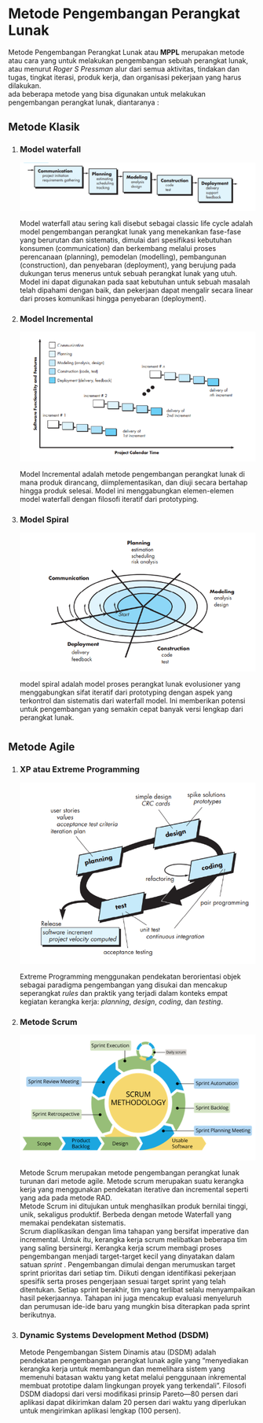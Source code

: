 # Metode Pengembangan Perangkat Lunak 

Metode Pengembangan Perangkat Lunak atau **MPPL** merupakan metode atau cara yang untuk melakukan pengembangan sebuah perangkat lunak, atau menurut _Roger S Pressman_ alur dari semua aktivitas, tindakan dan tugas, tingkat iterasi, produk kerja, dan organisasi pekerjaan yang harus dilakukan. <br> 
ada beberapa metode yang bisa digunakan untuk melakukan pengembangan perangkat lunak, diantaranya :

## Metode Klasik

1. ### Model waterfall
    
    ![waterfall](img/waterfall-2.PNG)

    Model waterfall atau sering kali disebut sebagai classic life cycle adalah model pengembangan perangkat lunak yang menekankan fase-fase yang berurutan dan sistematis, dimulai dari spesifikasi kebutuhan konsumen (communication) dan berkembang melalui proses perencanaan (planning), pemodelan (modelling), pembangunan (construction), dan penyebaran (deployment), yang berujung pada dukungan terus menerus untuk sebuah perangkat lunak yang utuh. <br>
    Model ini dapat digunakan pada saat kebutuhan untuk sebuah masalah telah dipahami dengan baik, dan pekerjaan dapat mengalir secara linear dari proses komunikasi hingga penyebaran (deployment).

2. ### Model Incremental

    ![incremental](img/Incremental.PNG)

    Model Incremental adalah metode pengembangan perangkat lunak di mana produk dirancang, diimplementasikan, dan diuji secara bertahap hingga produk selesai. Model ini menggabungkan elemen-elemen model waterfall dengan filosofi iteratif dari prototyping.


3. ### Model Spiral

    ![Spiral](img/spiral.PNG)

    model spiral adalah model proses perangkat lunak evolusioner yang menggabungkan sifat iteratif dari prototyping dengan aspek yang terkontrol dan sistematis dari waterfall
    model. Ini memberikan potensi untuk pengembangan yang semakin cepat banyak versi lengkap dari perangkat lunak.

#

## Metode Agile 

1. ### XP atau Extreme Programming

    ![Extreme Programming](img/XP.PNG)

    Extreme Programming menggunakan pendekatan berorientasi objek sebagai paradigma pengembangan yang disukai dan mencakup seperangkat _rules_ dan praktik yang
    terjadi dalam konteks empat kegiatan kerangka kerja: _planning_, _design_, _coding_, dan _testing_.

2. ### Metode Scrum

    ![scrum](img/Scrum.png)

    Metode Scrum merupakan metode pengembangan perangkat lunak turunan dari metode agile. Metode scrum merupakan suatu kerangka kerja yang menggunakan pendekatan iterative dan incremental seperti yang ada pada metode RAD. <br>
    Metode Scrum ini ditujukan untuk menghasilkan produk bernilai tinggi, unik, sekaligus produktif.
    Berbeda dengan metode Waterfall yang memakai pendekatan sistematis. <br>
    Scrum diaplikasikan dengan lima tahapan yang bersifat imperative dan incremental. Untuk itu, kerangka kerja scrum melibatkan beberapa tim yang saling bersinergi.
    Kerangka kerja scrum membagi proses pengembangan menjadi target-target kecil yang dinyatakan dalam satuan _sprint_ .
    Pengembangan dimulai dengan merumuskan target sprint prioritas dari setiap tim. Diikuti dengan identifikasi pekerjaan spesifik serta proses pengerjaan sesuai target sprint yang telah ditentukan.
    Setiap sprint berakhir, tim yang terlibat selalu menyampaikan hasil pekerjaannya. Tahapan ini juga mencakup evaluasi menyeluruh dan perumusan ide-ide baru yang mungkin bisa diterapkan pada sprint berikutnya.

3. ### Dynamic Systems Development Method (DSDM)

    Metode Pengembangan Sistem Dinamis atau (DSDM) adalah pendekatan pengembangan perangkat lunak agile yang “menyediakan kerangka kerja untuk membangun dan memelihara sistem yang memenuhi batasan waktu yang ketat melalui penggunaan inkremental membuat prototipe dalam lingkungan proyek yang terkendali”.
    Filosofi DSDM diadopsi dari versi modifikasi prinsip Pareto—80 persen dari aplikasi dapat dikirimkan dalam 20 persen dari waktu yang diperlukan untuk mengirimkan
    aplikasi lengkap (100 persen).
